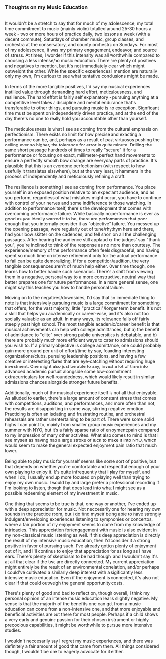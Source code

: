 
### Thoughts on my Music Education
<br>
It wouldn't be a stretch to say that for much of my adolescence,
my total time commitment to music (mainly violin) totalled around 
25-30 hours a week - two or more hours of practice daily, two lessons a week (with
a decent commute), Saturdays of chamber music, group classes, and orchestra at
the conservatory, and county orchestra on Sundays. For most of my adolescence, 
it was my primary engagement, endeavor, and source of stress. 
At times, I wonder if this intensity was all worthwhile compared to
choosing a less intense/no music education. There are plenty of positives and negatives to mention, 
but it's not immediately clear which might outweight the other. While the specific experiences I mention
are naturally only my own, I'm curious to see what tentative conclusions might be made.
<br><br>
In terms of the more tangible positives, I'd say my musical experiences instilled value through demanding
hard effort, meticulousness, and resilience. The hard effort is fairly 
self explanatory - pursuing anything at a competitive level takes a discipline and mental endurance
that's transferable to other things, and pursuing music is no exception. Signficant time must be spent 
on independently driven practice, and at the end of the day there's no one to really hold you accountable other than yourself.
<br><br>
The meticulousness is what I see as coming from the cultural emphasis on perfectionism. There exists no limit for how precise and exacting
a performance can be, and, perhaps as a result of past virtuosos pushing the ceiling ever so higher, the tolerance for
error is quite minute. Drilling the same short passage hundreds of times to really "secure" it for a performance or
focusing on exact, millimeter-perfect hand movements to ensure a perfectly smooth bow change are everyday parts of practice.
It's plausible that this is an overdone perfectionism (with respect to how usefully it translates elsewhere), but at the very least, it hammers in the 
process of independently and meticulously refining a craft.
<br><br>
The resilience is something I see as coming from performance. You place yourself in an exposed position relative to
an expectant audience, and as you perform, regardless of what mistakes might occur, 
you have to continue with control of your nerves and some indifference to those watching. In addition to performance itself, there's
the development that comes with overcoming performance failure. While basically no performance is ever as good as you ideally wanted it to be,
there are performances that poor enough that you internally consider it as "objective" failure. You messed up the opening passage, 
were regularly out of tune/rhythym here and there, had your bow skitter on the cadences, and fell short on all the challenging passages. 
After hearing the audience still applaud or the judges' say "thank you", you're inclined to think of the response as no more than courtesy.
The experience/memory of the performance often feels disgraceful, and having spent so much time on intense refinement only for the actual performance 
to fail can be quite demoralizing. If for a competition/audition, the very tangible consequences aren't of much help either. 
Over time though, one learns how to better handle such scenarios. There's a shift from viewing them in a negative, personal way to
a more constructive, neutral way that better prepares one for future performances. In a more general sense, one might say this 
teaches you how to handle personal failure.
<br><br>
Moving on to the negatives/downsides, I'd say that an immediate thing to note is that intensively pursuing 
music is a large commitment for something that offers, for the vast majority, little "practical"/longer term benefit. It's
not a skill that helps you academically or career-wise, and it's also 
not too socially valuable as an adult. In many ways, its relevance falls 
off fairly steeply past high school. The most tangible academic/career 
benefit is that musical achievements can help with college admittances, but 
a) the benefit of admittance to "elite" over strong public universities is debatable, and b) 
there are probably much more efficient ways to cater to admissions should you wish to. If a primary objective is college admittance, 
one could probably gain more ground per unit of effort/time by say, founding interesting organizations/clubs,
pursuing leadership positions, and having a few creative or interesting flares that are eye-catching
without requiring huge investment. One might also just be able to say, invest a lot of time into advanced academic pursuit
alongside some low-commitment extracurriculars for well-roundedness, 
which would likely result in similar admissions chances alongside stronger future benefits.
<br><br>
Additionally, much of the musical experience itself is not all that enjoyable. 
As alluded to earlier, there's a large amount of constant stress that comes with 
competitions, auditions, and performances, and more often than not, the results are
disappointing in some way, stirring negative emotion. Practicing is often an isolating
and frustrating routine, and orchestral rehearsals are rather unentertaining to be part of.
There were some solid highs I can point to, mainly from smaller group music experiences
and my summer with NYO, but it's a fairly sparse ratio of enjoyment:pain
compared to my impression of many other activites. What also comes to mind is that I see myself as 
having had a large stroke of luck to make it into NYO, which would seem to make the general expected enjoyment:pain ratio
that much lower.
<br><br>
Being able to play music for yourself seems like some sort of positive, but that depends on 
whether you're comfortable and respectful enough of your own playing to enjoy it. It's quite
infrequently that I play for myself, and when I do, I usually end up more focused on playing 
well than trying to enjoy my own music. I would by and large prefer a professional recording
if I'm looking to listen, though that does lead into what I might see as a possible redeeming element of my investment in music.
<br><br>
One thing that seems to be true is that, one way or another, I've ended up with a deep appreciation for music.
Not neccesarily one for hearing my own sounds in the practice room, but I do find myself
being able to have strongly indulgent/enveloping experiences listening to symphonies or concertos, where a fair
portion of my enjoyment seems to come from my knowledge of intricacies. This appreciation for/engagement with
music is also evident in my non-classical music listening as well. If this deep appreciation
is directly the result of my intensive music education, then I'd consider it a strong positive in favor of pursuing such. I've already gotten
plenty of enjoyment out of it, and I'll continue to enjoy that appreciation for as long as I have ears. There's plenty of
skepticism to be had though, and I wouldn't say it's at all that clear if the two are directly connected. My current appreciation might entirely be the 
result of an environmental correlation, and/or perhaps I could've cultivated a similarly deep interest with a sigificantly 
less intensive music education. Even if the enjoyment is connected, it's also not clear if that could outweigh the 
general opportunity costs.
<br><br>
There's plenty of good and bad to reflect on, though
overall, I think my personal opinion of an intense music education leans slightly negative. My sense is that
the majority of the benefits one can get from a music education can come from a non-intensive one, 
and that more enjoyable and beneficial activities are out there for most people. Perhaps if 
a child shows a very early and genuine passion for their chosen instrument or highly precocious capabilities, it
might be worthwhile to pursue more intensive studies.
<br><br>
I wouldn't neccesarily say I regret my music experiences, and there was definitely a fair amount of good that came from them.
All things considered though, I wouldn't be one to eagerly advocate for it either.



 

